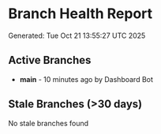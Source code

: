 # Branch Health Report
Generated: Tue Oct 21 13:55:27 UTC 2025

## Active Branches
- **main** - 10 minutes ago by Dashboard Bot

## Stale Branches (>30 days)
No stale branches found
